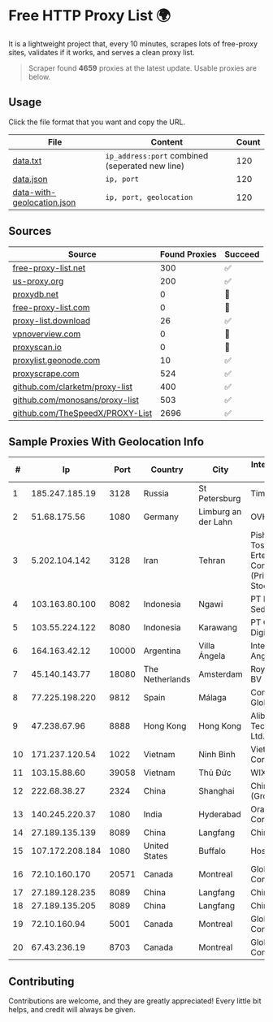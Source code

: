
# Free HTTP Proxy List 🌍

It is a lightweight project that, every 10 minutes, scrapes lots of free-proxy sites, validates if it works, and serves a clean proxy list.


> Scraper found **4659** proxies at the latest update. Usable proxies are below.

## Usage

Click the file format that you want and copy the URL.


|File|Content|Count|
|----|-------|-----|
|[data.txt](https://raw.githubusercontent.com/themiralay/Proxy-List-World/master/data.txt)|`ip_address:port` combined (seperated new line)|120|
|[data.json](https://raw.githubusercontent.com/themiralay/Proxy-List-World/master/data.json)|`ip, port`|120|
|[data-with-geolocation.json](https://raw.githubusercontent.com/themiralay/Proxy-List-World/master/data-with-geolocation.json)|`ip, port, geolocation`|120|

## Sources

|Source|Found Proxies|Succeed|
|------|-------------|-------|
|[free-proxy-list.net](https://free-proxy-list.net)|300|✅|
|[us-proxy.org](https://www.us-proxy.org)|200|✅|
|[proxydb.net](http://proxydb.net)|0|🚫|
|[free-proxy-list.com](https://free-proxy-list.com/?page=&port=&type%5B%5D=http&type%5B%5D=https&up_time=0&search=Search)|0|🚫|
|[proxy-list.download](https://www.proxy-list.download/HTTP)|26|✅|
|[vpnoverview.com](https://vpnoverview.com/privacy/anonymous-browsing/free-proxy-servers)|0|🚫|
|[proxyscan.io](https://www.proxyscan.io)|0|🚫|
|[proxylist.geonode.com](https://proxylist.geonode.com/api/proxy-list?limit=300&page=1&sort_by=lastChecked&sort_type=desc&protocols=http,https)|10|✅|
|[proxyscrape.com](https://api.proxyscrape.com/v2/?request=displayproxies&protocol=http&timeout=10000&country=all&ssl=all&anonymity=all)|524|✅|
|[github.com/clarketm/proxy-list](https://raw.githubusercontent.com/clarketm/proxy-list/master/proxy-list-raw.txt)|400|✅|
|[github.com/monosans/proxy-list](https://raw.githubusercontent.com/monosans/proxy-list/main/proxies/http.txt)|503|✅|
|[github.com/TheSpeedX/PROXY-List](https://raw.githubusercontent.com/TheSpeedX/PROXY-List/master/http.txt)|2696|✅|


## Sample Proxies With Geolocation Info

|#|Ip|Port|Country|City|Internet Service Provider|
|-|--|----|-------|----|-------------------------|
|1|185.247.185.19|3128|Russia|St Petersburg|TimeWeb Ltd.|
|2|51.68.175.56|1080|Germany|Limburg an der Lahn|OVH SAS|
|3|5.202.104.142|3128|Iran|Tehran|Pishgaman Toseeh Ertebatat Company (Private Joint Stock)|
|4|103.163.80.100|8082|Indonesia|Ngawi|PT Data Arta Sedaya|
|5|103.55.224.122|8080|Indonesia|Karawang|PT Gapura Era Digital|
|6|164.163.42.12|10000|Argentina|Villa Ángela|Interret Villa Angela SRL|
|7|45.140.143.77|18080|The Netherlands|Amsterdam|RoyaleHosting BV|
|8|77.225.198.220|9812|Spain|Málaga|Comunitel Global|
|9|47.238.67.96|8888|Hong Kong|Hong Kong|Alibaba (US) Technology Co., Ltd.|
|10|171.237.120.54|1022|Vietnam|Ninh Bình|Viettel Corporation|
|11|103.15.88.60|39058|Vietnam|Thủ Đức|WIXCLOUD|
|12|222.68.38.27|2324|China|Shanghai|China Telecom (Group)|
|13|140.245.220.37|1080|India|Hyderabad|Oracle Corporation|
|14|27.189.135.139|8089|China|Langfang|Chinanet|
|15|107.172.208.184|1080|United States|Buffalo|HostPapa|
|16|72.10.160.170|20571|Canada|Montreal|GloboTech Communications|
|17|27.189.128.235|8089|China|Langfang|Chinanet|
|18|27.189.135.205|8089|China|Langfang|Chinanet|
|19|72.10.160.94|5001|Canada|Montreal|GloboTech Communications|
|20|67.43.236.19|8703|Canada|Montreal|GloboTech Communications|



## Contributing

Contributions are welcome, and they are greatly appreciated! Every
little bit helps, and credit will always be given.


